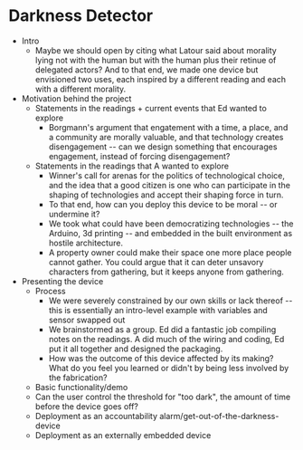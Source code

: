 # Darkness Detector

* Intro 
  * Maybe we should open by citing what Latour said about morality lying not with the human but with the human plus their retinue of delegated actors? And to that end, we made one device but envisioned two uses, each inspired by a different reading and each with a different morality.
* Motivation behind the project
  * Statements in the readings + current events that Ed wanted to explore
    * Borgmann's argument that engatement with a time, a place, and a community are morally valuable, and that technology creates disengagement -- can we design something that encourages engagement, instead of forcing disengagement?
  * Statements in the readings that A wanted to explore
    * Winner's call for arenas for the politics of technological choice, and the idea that a good citizen is one who can participate in the shaping of technologies and accept their shaping force in turn.
    * To that end, how can you deploy this device to be moral -- or undermine it?
    * We took what could have been democratizing technologies -- the Arduino, 3d printing -- and embedded in the built environment as hostile architecture.
    * A property owner could make their space one more place people cannot gather. You could argue that it can deter unsavory characters from gathering, but it keeps anyone from gathering.
* Presenting the device
  * Process
    * We were severely constrained by our own skills or lack thereof -- this is essentially an intro-level example with variables and sensor swapped out
    * We brainstormed as a group. Ed did a fantastic job compiling notes on the readings. A did much of the wiring and coding, Ed put it all together and designed the packaging.
    * How was the outcome of this device affected by its making? What do you feel you learned or didn't by being less involved by the fabrication?
  * Basic functionality/demo
  * Can the user control the threshold for "too dark", the amount of time before the device goes off?
  * Deployment as an accountability alarm/get-out-of-the-darkness-device
  * Deployment as an externally embedded device
